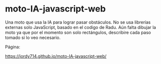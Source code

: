 # moto-IA-javascript-web
Una moto que usa la IA para lograr pasar obstáculos. No se usa librerías externas solo JavaScript, basado en el codigo de Radu.
Aún falta dibujar la moto ya que por el momento son solo rectángulos, describire cada paso tomado si lo veo necesario.

Página: 

https://jordy714.github.io/moto-IA-javascript-web/
